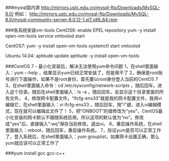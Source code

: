 ###mysql国内源
http://mirrors.ustc.edu.cn/mysql-ftp/Downloads/MySQL-8.0/
例如：
http://mirrors.ustc.edu.cn/mysql-ftp/Downloads/MySQL-8.0/mysql-community-server-8.0.12-1.el7.x86_64.rpm

###各系统安装vm-tools
CentOS6:
enable EPEL repository
yum -y install open-vm-tools
service vmtoolsd start

CentOS7:
yum -y install open-vm-tools
systemctl start vmtoolsd

Ubuntu 14.04:
aptitude update
aptitude -y install open-vm-tools

###CentOS 7 - 最小化安装后，解决无法使用yum命令问题
1，在shell里面输入：yum --help ，结果显示yum已经正常安装了，但是用不了
2，确保是root账号进行下面操作，如果不是root身份，首先要以root身份登入当前的CentOS 7 
3，在shell里面输入命令：cd /etc/sysconfig/network-scripts ，随后回车，进入这个目录。随后在shell里面输入：ls -a ，随后回车，会显示这个目录里面的所有文件。
4，修改网卡配置文件。“ifcfg-ens33”就是我的网卡配置文件，我用vi编辑它，在shell里面输入：vi ifcfg-ens33 ，随后回车，按"i"键，进入vi编辑模式，现在就可以编辑此文件了！
5，把“ONBOOT”的值修改为"yes"，CentOS最小化安装的网卡默认不跟随系统启用，所以这项的默认值为“no”。修改成"yes"后，直接输入":wq"保存当前修改，退出vi。
6，重启操作系统，在shell里面输入：reboot，随后回车，重启操作系统。
7，验证yum是否可以正常工作了，登入系统后，在shell里面输入：yum grouplist，如果网卡设置正确，那么yum就应该可以正常工作了

###yum install gcc gcc-c++
